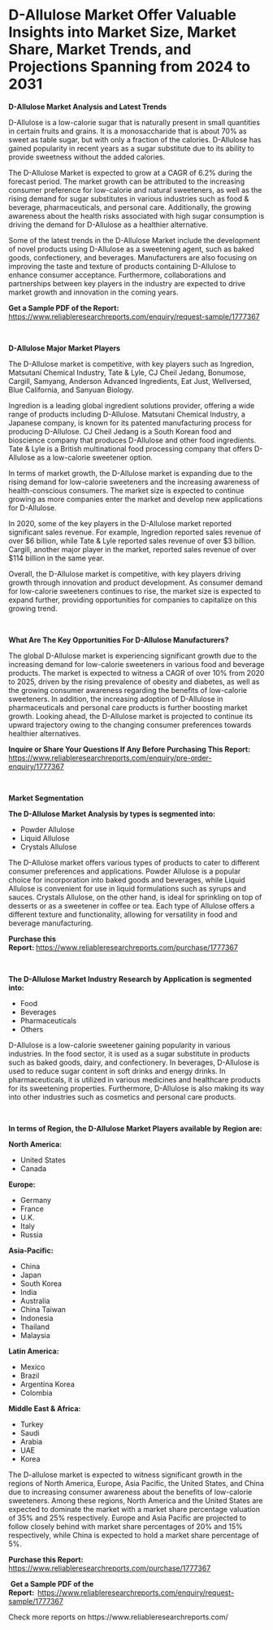 <p><h1>D-Allulose Market Offer Valuable Insights into Market Size, Market Share, Market Trends, and Projections Spanning from 2024 to 2031</h1></p><p><strong>D-Allulose Market Analysis and Latest Trends</strong></p>
<p><p>D-Allulose is a low-calorie sugar that is naturally present in small quantities in certain fruits and grains. It is a monosaccharide that is about 70% as sweet as table sugar, but with only a fraction of the calories. D-Allulose has gained popularity in recent years as a sugar substitute due to its ability to provide sweetness without the added calories.</p><p>The D-Allulose Market is expected to grow at a CAGR of 6.2% during the forecast period. The market growth can be attributed to the increasing consumer preference for low-calorie and natural sweeteners, as well as the rising demand for sugar substitutes in various industries such as food & beverage, pharmaceuticals, and personal care. Additionally, the growing awareness about the health risks associated with high sugar consumption is driving the demand for D-Allulose as a healthier alternative.</p><p>Some of the latest trends in the D-Allulose Market include the development of novel products using D-Allulose as a sweetening agent, such as baked goods, confectionery, and beverages. Manufacturers are also focusing on improving the taste and texture of products containing D-Allulose to enhance consumer acceptance. Furthermore, collaborations and partnerships between key players in the industry are expected to drive market growth and innovation in the coming years.</p></p>
<p><strong>Get a Sample PDF of the Report:&nbsp;</strong> <a href="https://www.reliableresearchreports.com/enquiry/request-sample/1777367">https://www.reliableresearchreports.com/enquiry/request-sample/1777367</a></p>
<p>&nbsp;</p>
<p><strong>D-Allulose Major Market Players</strong></p>
<p><p>The D-Allulose market is competitive, with key players such as Ingredion, Matsutani Chemical Industry, Tate & Lyle, CJ Cheil Jedang, Bonumose, Cargill, Samyang, Anderson Advanced Ingredients, Eat Just, Wellversed, Blue California, and Sanyuan Biology. </p><p>Ingredion is a leading global ingredient solutions provider, offering a wide range of products including D-Allulose. Matsutani Chemical Industry, a Japanese company, is known for its patented manufacturing process for producing D-Allulose. CJ Cheil Jedang is a South Korean food and bioscience company that produces D-Allulose and other food ingredients. Tate & Lyle is a British multinational food processing company that offers D-Allulose as a low-calorie sweetener option.</p><p>In terms of market growth, the D-Allulose market is expanding due to the rising demand for low-calorie sweeteners and the increasing awareness of health-conscious consumers. The market size is expected to continue growing as more companies enter the market and develop new applications for D-Allulose.</p><p>In 2020, some of the key players in the D-Allulose market reported significant sales revenue. For example, Ingredion reported sales revenue of over $6 billion, while Tate & Lyle reported sales revenue of over $3 billion. Cargill, another major player in the market, reported sales revenue of over $114 billion in the same year.</p><p>Overall, the D-Allulose market is competitive, with key players driving growth through innovation and product development. As consumer demand for low-calorie sweeteners continues to rise, the market size is expected to expand further, providing opportunities for companies to capitalize on this growing trend.</p></p>
<p>&nbsp;</p>
<p><strong>What Are The Key Opportunities For D-Allulose Manufacturers?</strong></p>
<p><p>The global D-Allulose market is experiencing significant growth due to the increasing demand for low-calorie sweeteners in various food and beverage products. The market is expected to witness a CAGR of over 10% from 2020 to 2025, driven by the rising prevalence of obesity and diabetes, as well as the growing consumer awareness regarding the benefits of low-calorie sweeteners. In addition, the increasing adoption of D-Allulose in pharmaceuticals and personal care products is further boosting market growth. Looking ahead, the D-Allulose market is projected to continue its upward trajectory owing to the changing consumer preferences towards healthier alternatives.</p></p>
<p><strong>Inquire or Share Your Questions If Any Before Purchasing This Report:</strong> <a href="https://www.reliableresearchreports.com/enquiry/pre-order-enquiry/1777367">https://www.reliableresearchreports.com/enquiry/pre-order-enquiry/1777367</a></p>
<p>&nbsp;</p>
<p><strong>Market Segmentation</strong></p>
<p><strong>The D-Allulose Market Analysis by types is segmented into:</strong></p>
<p><ul><li>Powder Allulose</li><li>Liquid Allulose</li><li>Crystals Allulose</li></ul></p>
<p><p>The D-Allulose market offers various types of products to cater to different consumer preferences and applications. Powder Allulose is a popular choice for incorporation into baked goods and beverages, while Liquid Allulose is convenient for use in liquid formulations such as syrups and sauces. Crystals Allulose, on the other hand, is ideal for sprinkling on top of desserts or as a sweetener in coffee or tea. Each type of Allulose offers a different texture and functionality, allowing for versatility in food and beverage manufacturing.</p></p>
<p><strong>Purchase this Report:&nbsp;</strong><a href="https://www.reliableresearchreports.com/purchase/1777367">https://www.reliableresearchreports.com/purchase/1777367</a></p>
<p>&nbsp;</p>
<p><strong>The D-Allulose Market Industry Research by Application is segmented into:</strong></p>
<p><ul><li>Food</li><li>Beverages</li><li>Pharmaceuticals</li><li>Others</li></ul></p>
<p><p>D-Allulose is a low-calorie sweetener gaining popularity in various industries. In the food sector, it is used as a sugar substitute in products such as baked goods, dairy, and confectionery. In beverages, D-Allulose is used to reduce sugar content in soft drinks and energy drinks. In pharmaceuticals, it is utilized in various medicines and healthcare products for its sweetening properties. Furthermore, D-Allulose is also making its way into other industries such as cosmetics and personal care products.</p></p>
<p>&nbsp;</p>
<p><strong>In terms of Region, the D-Allulose Market Players available by Region are:</strong></p>
<p>
    <p> <strong> North America: </strong>
        <ul>
            <li>United States</li>
            <li>Canada</li>
        </ul>
        </p> 
    <p> <strong> Europe: </strong>
        <ul>
            <li>Germany</li>
            <li>France</li>
            <li>U.K.</li>
            <li>Italy</li>
            <li>Russia</li>
        </ul>
        </p> 
    <p> <strong> Asia-Pacific: </strong>
        <ul>
            <li>China</li>
            <li>Japan</li>
            <li>South Korea</li>
            <li>India</li>
            <li>Australia</li>
            <li>China Taiwan</li>
            <li>Indonesia</li>
            <li>Thailand</li>
            <li>Malaysia</li>
        </ul>
        </p> 
    <p> <strong> Latin America: </strong>
        <ul>
            <li>Mexico</li>
            <li>Brazil</li>
            <li>Argentina Korea</li>
            <li>Colombia</li>
        </ul>
        </p> 
    <p> <strong> Middle East & Africa: </strong>
        <ul>
            <li>Turkey</li>
            <li>Saudi</li>
            <li>Arabia</li>
            <li>UAE</li>
            <li>Korea</li>
        </ul>
    </p>
    </p>
<p><p>The D-allulose market is expected to witness significant growth in the regions of North America, Europe, Asia Pacific, the United States, and China due to increasing consumer awareness about the benefits of low-calorie sweeteners. Among these regions, North America and the United States are expected to dominate the market with a market share percentage valuation of 35% and 25% respectively. Europe and Asia Pacific are projected to follow closely behind with market share percentages of 20% and 15% respectively, while China is expected to hold a market share percentage of 5%.</p></p>
<p><strong>Purchase this Report: </strong><a href="https://www.reliableresearchreports.com/purchase/1777367">https://www.reliableresearchreports.com/purchase/1777367</a></p>
<p>&nbsp;<strong>Get a Sample PDF of the Report:&nbsp;&nbsp;</strong><a href="https://www.reliableresearchreports.com/enquiry/request-sample/1777367">https://www.reliableresearchreports.com/enquiry/request-sample/1777367</a></p>
<p><strong></strong></p>
<p>Check more reports on https://www.reliableresearchreports.com/</p>